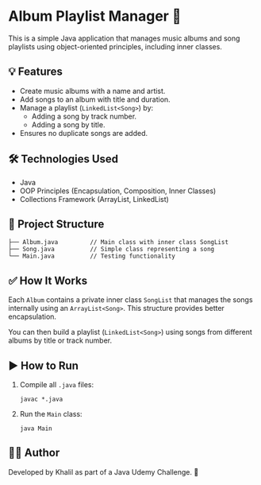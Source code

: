 # Album Playlist Manager 🎵

This is a simple Java application that manages music albums and song playlists using object-oriented principles, including inner classes.

## 💡 Features
- Create music albums with a name and artist.
- Add songs to an album with title and duration.
- Manage a playlist (`LinkedList<Song>`) by:
  - Adding a song by track number.
  - Adding a song by title.
- Ensures no duplicate songs are added.

## 🛠️ Technologies Used
- Java
- OOP Principles (Encapsulation, Composition, Inner Classes)
- Collections Framework (ArrayList, LinkedList)

## 📁 Project Structure
```
├── Album.java         // Main class with inner class SongList
├── Song.java          // Simple class representing a song
└── Main.java          // Testing functionality
```

## ✅ How It Works
Each `Album` contains a private inner class `SongList` that manages the songs internally using an `ArrayList<Song>`. This structure provides better encapsulation.

You can then build a playlist (`LinkedList<Song>`) using songs from different albums by title or track number.

## ▶️ How to Run
1. Compile all `.java` files:
   ```
   javac *.java
   ```
2. Run the `Main` class:
   ```
   java Main
   ```

## 👨‍💻 Author
Developed by Khalil as part of a Java Udemy Challenge. 🚀
